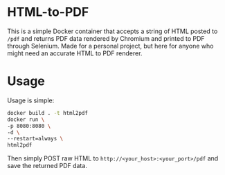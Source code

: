 HTML-to-PDF
==

This is a simple Docker container that accepts a string of HTML posted to `/pdf` and returns PDF data rendered by Chromium and printed to PDF through Selenium. Made for a personal project, but here for anyone who might need an accurate HTML to PDF renderer.

Usage
==

Usage is simple:

```bash
docker build . -t html2pdf
docker run \
-p 8080:8080 \
-d \
--restart=always \
html2pdf
```

Then simply POST raw HTML to `http://<your_host>:<your_port>/pdf` and save the returned PDF data.